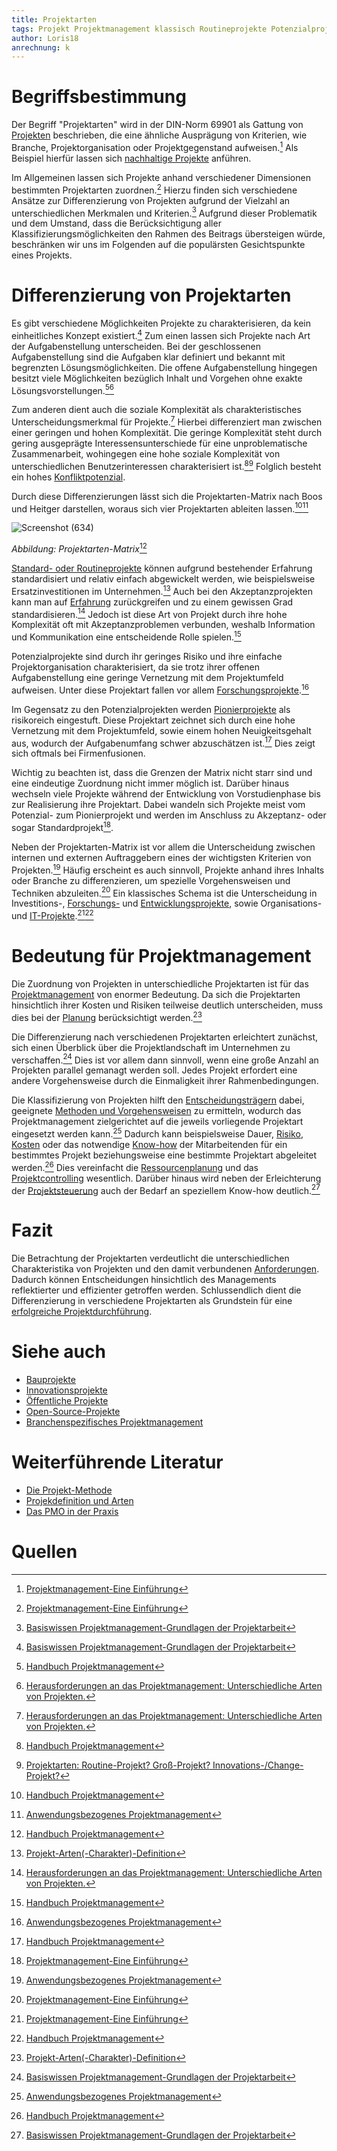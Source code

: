 ```yaml
---
title: Projektarten
tags: Projekt Projektmanagement klassisch Routineprojekte Potenzialprojekte
author: Loris18
anrechnung: k
---
```

# Begriffsbestimmung

Der Begriff "Projektarten" wird in der DIN-Norm 69901 als Gattung von [Projekten](Projekt.md) beschrieben, die eine ähnliche Ausprägung von Kriterien, wie Branche, Projektorganisation oder Projektgegenstand aufweisen.[^2] Als Beispiel hierfür lassen sich [nachhaltige Projekte](Nachhaltige_Projekte.md) anführen.

Im Allgemeinen lassen sich Projekte anhand verschiedener Dimensionen bestimmten Projektarten zuordnen.[^2] Hierzu finden sich verschiedene Ansätze zur Differenzierung von Projekten aufgrund der Vielzahl an unterschiedlichen Merkmalen und Kriterien.[^3] Aufgrund dieser Problematik und dem Umstand, dass die Berücksichtigung aller Klassifizierungsmöglichkeiten den Rahmen des Beitrags übersteigen würde, beschränken wir uns im Folgenden auf die populärsten Gesichtspunkte eines Projekts.

# Differenzierung von Projektarten
Es gibt verschiedene Möglichkeiten Projekte zu charakterisieren, da kein einheitliches Konzept existiert.[^3] Zum einen lassen sich Projekte nach Art der Aufgabenstellung unterscheiden. Bei der geschlossenen Aufgabenstellung sind die Aufgaben klar definiert und bekannt mit begrenzten Lösungsmöglichkeiten. Die offene Aufgabenstellung hingegen besitzt viele Möglichkeiten bezüglich Inhalt und Vorgehen ohne exakte Lösungsvorstellungen.[^1][^5] 

Zum anderen dient auch die soziale Komplexität als charakteristisches Unterscheidungsmerkmal für Projekte.[^5] Hierbei differenziert man zwischen einer geringen und hohen Komplexität. Die geringe Komplexität steht durch gering ausgeprägte Interessensunterschiede für eine unproblematische Zusammenarbeit, wohingegen eine hohe soziale Komplexität von unterschiedlichen Benutzerinteressen charakterisiert ist.[^1][^6] Folglich besteht ein hohes [Konfliktpotenzial](Zielkonflikte.md).

Durch diese Differenzierungen lässt sich die Projektarten-Matrix nach Boos und Heitger darstellen, woraus sich vier Projektarten ableiten lassen.[^1][^4]


![Screenshot (634)](https://user-images.githubusercontent.com/92957209/143319388-b9813527-7d21-4df2-88a4-dfd3cf270bd1.png)

*Abbildung: Projektarten-Matrix*[^1]

[Standard- oder Routineprojekte](Routineprojekte.md) können aufgrund bestehender Erfahrung standardisiert und relativ einfach abgewickelt werden, wie beispielsweise Ersatzinvestitionen im Unternehmen.[^7] Auch bei den Akzeptanzprojekten kann man auf [Erfahrung](Wissenstransfer.md) zurückgreifen und zu einem gewissen Grad standardisieren.[^5] Jedoch ist diese Art von Projekt durch ihre hohe Komplexität oft mit Akzeptanzproblemen verbunden, weshalb Information und Kommunikation eine entscheidende Rolle spielen.[^1]

Potenzialprojekte sind durch ihr geringes Risiko und ihre einfache Projektorganisation charakterisiert, da sie trotz ihrer offenen Aufgabenstellung eine geringe Vernetzung mit dem Projektumfeld aufweisen. Unter diese Projektart fallen vor allem [Forschungsprojekte](Forschungsprojekte.md).[^4] 

Im Gegensatz zu den Potenzialprojekten werden [Pionierprojekte](Pionierprojekte.md) als risikoreich eingestuft. Diese Projektart zeichnet sich durch eine hohe Vernetzung mit dem Projektumfeld, sowie einem hohen Neuigkeitsgehalt aus, wodurch der Aufgabenumfang schwer abzuschätzen ist.[^1] Dies zeigt sich oftmals bei Firmenfusionen.

Wichtig zu beachten ist, dass die Grenzen der Matrix nicht starr sind und eine eindeutige Zuordnung nicht immer möglich ist. Darüber hinaus wechseln viele Projekte während der Entwicklung von Vorstudienphase bis zur Realisierung ihre Projektart. Dabei wandeln sich Projekte meist vom Potenzial- zum Pionierprojekt und werden im Anschluss zu Akzeptanz- oder sogar Standardprojekt[^2]. 

Neben  der Projektarten-Matrix ist vor allem die Unterscheidung zwischen internen und externen Auftraggebern eines der wichtigsten Kriterien von Projekten.[^4] Häufig erscheint es auch sinnvoll, Projekte anhand ihres Inhalts  oder Branche zu differenzieren, um spezielle Vorgehensweisen und Techniken abzuleiten.[^2] Ein klassisches Schema ist die Unterscheidung in Investitions-, [Forschungs-](Forschungsprojekte.md) und [Entwicklungsprojekte](Entwicklungsprojekte.md), sowie Organisations- und [IT-Projekte](IT-Projekte.md).[^2][^1]

# Bedeutung für Projektmanagement

Die Zuordnung von Projekten in unterschiedliche Projektarten ist für das [Projektmanagement](Projektmanagement.md) von enormer Bedeutung. Da sich die Projektarten hinsichtlich ihrer Kosten und Risiken teilweise deutlich unterscheiden, muss dies bei der [Planung](Projektplanung.md) berücksichtigt werden.[^7]

Die Differenzierung nach verschiedenen Projektarten erleichtert zunächst, sich einen Überblick über die Projektlandschaft im Unternehmen zu verschaffen.[^3] Dies ist vor allem dann sinnvoll, wenn eine große Anzahl an Projekten parallel gemanagt werden soll. Jedes Projekt erfordert eine andere Vorgehensweise durch die Einmaligkeit ihrer Rahmenbedingungen. 

Die Klassifizierung von Projekten hilft den [Entscheidungsträgern](Projektleiter.md) dabei, geeignete [Methoden und Vorgehensweisen](Methoden.md) zu ermitteln, wodurch das Projektmanagement zielgerichtet auf die jeweils vorliegende Projektart eingesetzt werden kann.[^4] Dadurch kann beispielsweise Dauer, [Risiko](Risikomanagement.md), [Kosten](Kostenplanung.md) oder das notwendige [Know-how](Wissensmanagament.md) der Mitarbeitenden für ein bestimmtes Projekt beziehungsweise eine bestimmte Projektart abgeleitet werden.[^1] Dies vereinfacht die [Ressourcenplanung](Ressourcenplanung.md) und das [Projektcontrolling](Projektcontrolling.md) wesentlich. Darüber hinaus wird neben der Erleichterung der [Projektsteuerung](Projektsteuerung.md) auch der Bedarf an speziellem Know-how deutlich.[^3]

# Fazit

Die Betrachtung der Projektarten verdeutlicht die unterschiedlichen Charakteristika von Projekten und den damit verbundenen [Anforderungen](Anforderungsmanagement.md). Dadurch können Entscheidungen hinsichtlich des Managements reflektierter und effizienter getroffen werden. Schlussendlich dient die Differenzierung in verschiedene Projektarten als Grundstein für eine [erfolgreiche Projektdurchführung](Praxisbeispiele_erfolgreiche_Projekte.md).


# Siehe auch

* [Bauprojekte](Bauprojekte.md)
* [Innovationsprojekte](Innovationsprojekte.md)
* [Öffentliche Projekte](Oeffentliche_Projekte.md)
* [Open-Source-Projekte](Open_Source_Projekte.md)
* [Branchenspezifisches Projektmanagement](Projektmanagement_Branchenspezifisch.md)

# Weiterführende Literatur

* [Die Projekt-Methode](https://ebookcentral.proquest.com/lib/erlangen/reader.action?docID=6386614)
* [Projekdefinition und Arten](https://www.youtube.com/watch?v=Wv70nDefyNk)
* [Das PMO in der Praxis](https://www.gpm-ipma.de/fileadmin/user_upload/Know-How/studien/201410_PMO_Studie_web.pdf)


# Quellen

[^1]: [Handbuch Projektmanagement](https://link.springer.com/content/pdf/10.1007%2F978-3-642-21243-7.pdf)
[^2]: [Projektmanagement-Eine Einführung](https://www.peterjohann-consulting.de/_pdf/peco-pm-einfuehrung.pdf)
[^3]: [Basiswissen Projektmanagement-Grundlagen der Projektarbeit](https://www.projektivisten.de/fileadmin/user_upload/downloads/Band-1-Basiswissen-Projektmanagement.pdf)
[^4]: [Anwendungsbezogenes Projektmanagement](https://link.springer.com/content/pdf/10.1007%2F978-3-662-52974-4.pdf)
[^5]: [Herausforderungen an das Projektmanagement: Unterschiedliche Arten von Projekten.](https://www.youtube.com/watch?v=Ar-qjMOsh7U)
[^6]: [Projektarten: Routine-Projekt? Groß-Projekt? Innovations-/Change-Projekt?](https://www.youtube.com/watch?v=6L393nHIOS8)
[^7]: [Projekt-Arten(-Charakter)-Definition](https://www.kraus-und-partner.de/wissen-und-co/wiki/projekt-arten-charakter-projekte-beratung)


